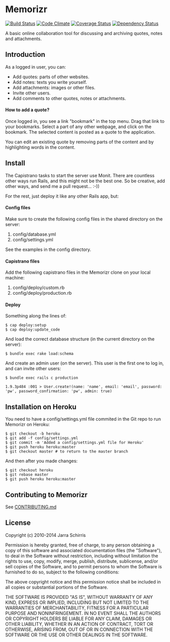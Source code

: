 # Memorizr

[![Build Status](https://travis-ci.org/suhrawardi/memorizr.png?branch=master)](https://travis-ci.org/suhrawardi/memorizr) [![Code Climate](https://codeclimate.com/github/suhrawardi/memorizr.png)](https://codeclimate.com/github/suhrawardi/memorizr) [![Coverage Status](https://coveralls.io/repos/suhrawardi/memorizr/badge.png)](https://coveralls.io/r/suhrawardi/memorizr) [![Dependency Status](https://gemnasium.com/suhrawardi/memorizr.png)](https://gemnasium.com/suhrawardi/memorizr)

A basic online collaboration tool for discussing and archiving quotes, notes and attachments.

## Introduction

As a logged in user, you can:

* Add quotes: parts of other websites.
* Add notes: texts you write yourself.
* Add attachments: images or other files.
* Invite other users.
* Add comments to other quotes, notes or attachments.

#### How to add a quote?

Once logged in, you see a link "bookmark" in the top menu. Drag that link to your bookmarks. Select a part of any other webpage, and click on the bookmark. The selected content is posted as a quote to the application.

You can edit an existing quote by removing parts of the content and by highlighting words in the content.

## Install

The Capistrano tasks to start the server use Monit. There are countless other ways run Rails, and this might not be the best one. So be creative, add other ways, and send me a pull request... :-))

For the rest, just deploy it like any other Rails app, but:

#### Config files

Make sure to create the following config files in the shared directory on the server:

  1. config/database.yml
  2. config/settings.yml

See the examples in the config directory.

#### Capistrano files

Add the following capistrano files in the Memorizr clone on your local machine:

  1. config/deploy/custom.rb
  2. config/deploy/production.rb

#### Deploy

Something along the lines of:

    $ cap deploy:setup
    $ cap deploy:update_code

And load the correct database structure (in the current directory on the server):

    $ bundle exec rake load:schema

And create an admin user (on the server). This user is the first one to log in, and can invite other users:

    $ bundle exec rails c production

    1.9.3p484 :001 > User.create!(name: 'name', email: 'email', password: 'pw', password_confirmation: 'pw', admin: true)

## Installation on Heroku

You need to have a config/settings.yml file commited in the Git repo to
run Memorizr on Heroku:

    $ git checkout -b heroku
    $ git add -f config/settings.yml
    $ git commit -m 'Added a config/settings.yml file for Heroku'
    $ git push heroku heroku:master
    $ git checkout master # to return to the master branch

And then after you made changes:

    $ git checkout heroku
    $ git rebase master
    $ git push heroku heroku:master

## Contributing to Memorizr

See [CONTRIBUTING.md](https://github.com/suhrawardi/memorizr/blob/master/CONTRIBUTING.md)

## License

Copyright (c) 2010-2014 Jarra Schirris

Permission is hereby granted, free of charge, to any person obtaining
a copy of this software and associated documentation files (the
"Software"), to deal in the Software without restriction, including
without limitation the rights to use, copy, modify, merge, publish,
distribute, sublicense, and/or sell copies of the Software, and to
permit persons to whom the Software is furnished to do so, subject to
the following conditions:

The above copyright notice and this permission notice shall be
included in all copies or substantial portions of the Software.

THE SOFTWARE IS PROVIDED "AS IS", WITHOUT WARRANTY OF ANY KIND,
EXPRESS OR IMPLIED, INCLUDING BUT NOT LIMITED TO THE WARRANTIES OF
MERCHANTABILITY, FITNESS FOR A PARTICULAR PURPOSE AND
NONINFRINGEMENT. IN NO EVENT SHALL THE AUTHORS OR COPYRIGHT HOLDERS BE
LIABLE FOR ANY CLAIM, DAMAGES OR OTHER LIABILITY, WHETHER IN AN ACTION
OF CONTRACT, TORT OR OTHERWISE, ARISING FROM, OUT OF OR IN CONNECTION
WITH THE SOFTWARE OR THE USE OR OTHER DEALINGS IN THE SOFTWARE.

